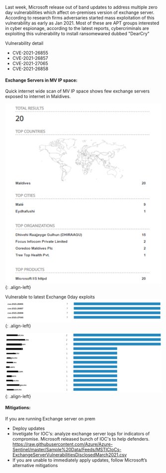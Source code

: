 Last week, Microsoft release out of band updates to address multiple zero day vulnerabilities which affect on-premises version of exchange server. According to research firms adversaries started mass exploitation of this vulnerability as early as Jan 2021. Most of these are APT groups interested in cyber espionage, according to the latest reports, cybercriminals are exploiting this vulnerability to  install ransomewared dubbed "DearCry"

Vulnerability detail

- CVE-2021-26855
- CVE-2021-26857
- CVE-2021-27065
- CVE-2021-26858

#### Exchange Servers in MV IP space:

Quick internet wide scan of MV IP space shows few exchange servers exposed to internet in Maldives. 


![source-01](/img/enu16111111.PNG){: .align-left}

Vulnerable to latest Exchange 0day exploits
![source-01](/img/enu161111112.PNG){: .align-left}


![source-01](/img/screenshot1.PNG){: .align-left}

#### Mitigations:

If you are running Exchange server on prem 
- Deploy updates
- Invetigate for IOC's: analyze exchange server logs for indicators of compromise. Microsoft released bunch of IOC's to help defenders. https://raw.githubusercontent.com/Azure/Azure-Sentinel/master/Sample%20Data/Feeds/MSTICIoCs-ExchangeServerVulnerabilitiesDisclosedMarch2021.csv
- If you are unable to immediately apply updates, follow Microsoft’s alternative mitigations


